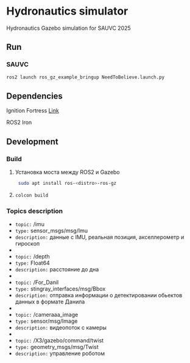 # Hydronautics simulator
Hydronautics Gazebo simulation for SAUVC 2025

## Run

### SAUVC
```bash
ros2 launch ros_gz_example_bringup NeedToBelieve.launch.py
```

## Dependencies

Ignition Fortress
[Link](https://gazebosim.org/docs/fortress/install/)


ROS2 Iron

## Development

### Build
1. 	
	Установка моста между ROS2 и Gazebo
   ```sh
    sudo apt install ros-<distro>-ros-gz
    ```
3.
    ```sh
    colcon build
    ```

### Topics description

- `topic:` /imu
- `type:` sensor_msgs/msg/Imu
- `description:` данные с IMU, реальная позиция, акселлерометр и гироскоп
- 
- `topic:` /depth
- `type:` Float64
- `description:` расстояние до дна
- 
- `topic:` /For_Danil
- `type:` stingray_interfaces/msg/Bbox
- `description:` отправка информации о детектировании обьектов данных в формате Данила
- 
- `topic:` /cameraaa_image
- `type:` sensor/msg/Image
- `description:` видеопоток с камеры
- 
- `topic:` /X3/gazebo/command/twist
- `type:` geometry_msgs/msg/Twist
- `description:` управление роботом


